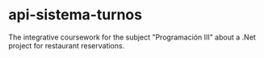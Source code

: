 # api-sistema-turnos
The integrative coursework for the subject "Programación III" about a .Net project for restaurant reservations.
